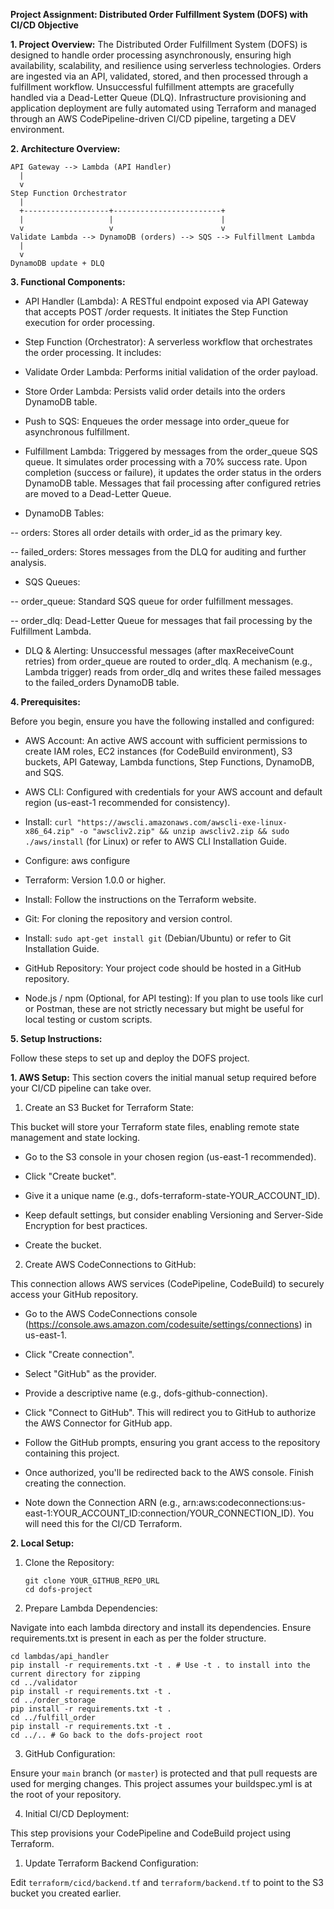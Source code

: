 **Project Assignment: Distributed Order Fulfillment System (DOFS) with CI/CD Objective**

**1. Project Overview:**
                The Distributed Order Fulfillment System (DOFS) is designed to handle order processing asynchronously, ensuring high availability, scalability, and resilience using serverless technologies. Orders are ingested via an API, validated, stored, and then processed through a fulfillment workflow. Unsuccessful fulfillment attempts are gracefully handled via a Dead-Letter Queue (DLQ). Infrastructure provisioning and application deployment are fully automated using Terraform and managed through an AWS CodePipeline-driven CI/CD pipeline, targeting a DEV environment.
   
**2. Architecture Overview:**
```
API Gateway --> Lambda (API Handler)
  |
  v
Step Function Orchestrator
  |
  +-------------------+------------------------+
  |                   |                        |
  v                   v                        v
Validate Lambda --> DynamoDB (orders) --> SQS --> Fulfillment Lambda
  |
  v
DynamoDB update + DLQ
```

**3. Functional Components:**

* API Handler (Lambda): A RESTful endpoint exposed via API Gateway that accepts POST /order requests. It initiates the Step Function execution for order processing.

* Step Function (Orchestrator): A serverless workflow that orchestrates the order processing. It includes:

* Validate Order Lambda: Performs initial validation of the order payload.

* Store Order Lambda: Persists valid order details into the orders DynamoDB table.

* Push to SQS: Enqueues the order message into order_queue for asynchronous fulfillment.

* Fulfillment Lambda: Triggered by messages from the order_queue SQS queue. It simulates order processing with a 70% success rate. Upon completion (success or failure), it updates the order status in the orders DynamoDB table. Messages that fail processing after configured retries are moved to a Dead-Letter Queue.

* DynamoDB Tables:

-- orders: Stores all order details with order_id as the primary key.

-- failed_orders: Stores messages from the DLQ for auditing and further analysis.

* SQS Queues:

-- order_queue: Standard SQS queue for order fulfillment messages.

-- order_dlq: Dead-Letter Queue for messages that fail processing by the Fulfillment Lambda.

* DLQ & Alerting: Unsuccessful messages (after maxReceiveCount retries) from order_queue are routed to order_dlq. A mechanism (e.g., Lambda trigger) reads from order_dlq and writes these failed messages to the failed_orders DynamoDB table.

**4. Prerequisites:**

Before you begin, ensure you have the following installed and configured:

* AWS Account: An active AWS account with sufficient permissions to create IAM roles, EC2 instances (for CodeBuild environment), S3 buckets, API Gateway, Lambda functions, Step Functions, DynamoDB, and SQS.

* AWS CLI: Configured with credentials for your AWS account and default region (us-east-1 recommended for consistency).

* Install: ```curl "https://awscli.amazonaws.com/awscli-exe-linux-x86_64.zip" -o "awscliv2.zip" && unzip awscliv2.zip && sudo ./aws/install``` (for Linux) or refer to AWS CLI Installation Guide.

* Configure: aws configure

* Terraform: Version 1.0.0 or higher.

* Install: Follow the instructions on the Terraform website.

* Git: For cloning the repository and version control.

* Install: ```sudo apt-get install git``` (Debian/Ubuntu) or refer to Git Installation Guide.

* GitHub Repository: Your project code should be hosted in a GitHub repository.

* Node.js / npm (Optional, for API testing): If you plan to use tools like curl or Postman, these are not strictly necessary but might be useful for local testing or custom scripts.

**5. Setup Instructions:**

Follow these steps to set up and deploy the DOFS project.

**1. AWS Setup:** This section covers the initial manual setup required before your CI/CD pipeline can take over.

1. Create an S3 Bucket for Terraform State:

This bucket will store your Terraform state files, enabling remote state management and state locking.

* Go to the S3 console in your chosen region (us-east-1 recommended).

* Click "Create bucket".

* Give it a unique name (e.g., dofs-terraform-state-YOUR_ACCOUNT_ID).

* Keep default settings, but consider enabling Versioning and Server-Side Encryption for best practices.

* Create the bucket.

2. Create AWS CodeConnections to GitHub:

This connection allows AWS services (CodePipeline, CodeBuild) to securely access your GitHub repository.

* Go to the AWS CodeConnections console (https://console.aws.amazon.com/codesuite/settings/connections) in us-east-1.

* Click "Create connection".

* Select "GitHub" as the provider.

* Provide a descriptive name (e.g., dofs-github-connection).

* Click "Connect to GitHub". This will redirect you to GitHub to authorize the AWS Connector for GitHub app.

* Follow the GitHub prompts, ensuring you grant access to the repository containing this project.

* Once authorized, you'll be redirected back to the AWS console. Finish creating the connection.

* Note down the Connection ARN (e.g., arn:aws:codeconnections:us-east-1:YOUR_ACCOUNT_ID:connection/YOUR_CONNECTION_ID). You will need this for the CI/CD Terraform.

**2.  Local Setup:**
1. Clone the Repository:
   ```
   git clone YOUR_GITHUB_REPO_URL
   cd dofs-project
2. Prepare Lambda Dependencies:

Navigate into each lambda directory and install its dependencies. Ensure requirements.txt is present in each as per the folder structure.
```
cd lambdas/api_handler
pip install -r requirements.txt -t . # Use -t . to install into the current directory for zipping
cd ../validator
pip install -r requirements.txt -t .
cd ../order_storage
pip install -r requirements.txt -t .
cd ../fulfill_order
pip install -r requirements.txt -t .
cd ../.. # Go back to the dofs-project root
```

3. GitHub Configuration:
   
Ensure your ```main``` branch (or ```master```) is protected and that pull requests are used for merging changes. This project assumes your buildspec.yml is at the root of your repository.

4. Initial CI/CD Deployment:

This step provisions your CodePipeline and CodeBuild project using Terraform.

1. Update Terraform Backend Configuration:

Edit ```terraform/cicd/backend.tf``` and ```terraform/backend.tf``` to point to the S3 bucket you created earlier.
